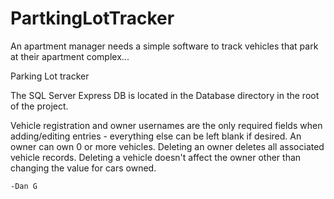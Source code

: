 # PartkingLotTracker
An apartment manager needs a simple software to track vehicles that park at their apartment complex...


Parking Lot tracker

The SQL Server Express DB is located in the Database directory in the root of the project.

Vehicle registration and owner usernames are the only required fields when adding/editing
entries - everything else can be left blank if desired. An owner can own 0 or more vehicles.
Deleting an owner deletes all associated vehicle records. Deleting a vehicle doesn't
affect the owner other than changing the value for cars owned.


    -Dan G


